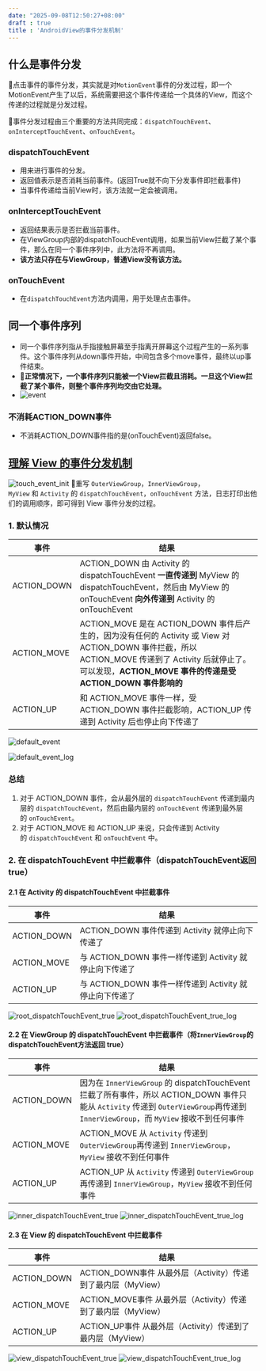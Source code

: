 ```yaml
---
date: "2025-09-08T12:50:27+08:00"
draft : true
title : 'AndroidView的事件分发机制'
---
```


## 什么是事件分发

📐点击事件的事件分发，其实就是对`MotionEvent`事件的分发过程，即一个MotionEvent产生了以后，系统需要把这个事件传递给一个具体的View，而这个传递的过程就是分发过程。

📐事件分发过程由三个重要的方法共同完成：`dispatchTouchEvent`、`onInterceptTouchEvent`、`onTouchEvent`。

### dispatchTouchEvent

* 用来进行事件的分发。
* 返回值表示是否消耗当前事件。(返回True就不向下分发事件即拦截事件)
* 当事件传递给当前View时，该方法就一定会被调用。

### onInterceptTouchEvent

* 返回结果表示是否拦截当前事件。
* 在ViewGroup内部的dispatchTouchEvent调用，如果当前View拦截了某个事件，那么在同一个事件序列中，此方法将不再调用。
* **该方法只存在与ViewGroup，普通View没有该方法。**

### onTouchEvent

* 在`dispatchTouchEvent`方法内调用，用于处理点击事件。

## 同一个事件序列

* 同一个事件序列指从手指接触屏幕至手指离开屏幕这个过程产生的一系列事件。这个事件序列从down事件开始，中间包含多个move事件，最终以up事件结束。
* **📐正常情况下，一个事件序列只能被一个View拦截且消耗。一旦这个View拦截了某个事件，则整个事件序列均交由它处理。**
* ![event](./images/event.webp)

### 不消耗ACTION_DOWN事件

* 不消耗ACTION_DOWN事件指的是(onTouchEvent)返回false。

## [理解 View 的事件分发机制](https://juejin.cn/post/7067698735874539527)

![touch_event_init](./images/touch_event_init.webp)
🎈重写 `OuterViewGroup`，`InnerViewGroup`，`MyView` 和 `Activity` 的 `dispatchTouchEvent`，`onTouchEvent` 方法，日志打印出他们的调用顺序，即可得到 View 事件分发的过程。

### 1. 默认情况

|事件|结果|
|--|--|
|ACTION_DOWN|ACTION_DOWN 由 Activity 的 dispatchTouchEvent **一直传递到** MyView 的 dispatchTouchEvent，然后由 MyView 的 onTouchEvent **向外传递到** Activity 的 onTouchEvent|
|ACTION_MOVE|ACTION_MOVE 是在 ACTION_DOWN 事件后产生的，因为没有任何的 Activity 或 View 对 ACTION_DOWN 事件拦截，所以 ACTION_MOVE 传递到了 Activity 后就停止了。可以发现，**ACTION_MOVE 事件的传递是受 ACTION_DOWN 事件影响的**|
|ACTION_UP|和 ACTION_MOVE 事件一样，受 ACTION_DOWN 事件拦截影响，ACTION_UP 传递到 Activity 后也停止向下传递了|

![default_event](./images/touch_event_1.png)

![default_event_log](./images/touch_event_1_2.png)

### 总结

1. 对于 ACTION_DOWN 事件，会从最外层的 `dispatchTouchEvent` 传递到最内层的 `dispatchTouchEvent`，然后由最内层的 `onTouchEvent` 传递到最外层的 `onTouchEvent`。
2. 对于 ACTION_MOVE 和 ACTION_UP 来说，只会传递到 Activity 的 `dispatchTouchEvent` 和 `onTouchEvent` 中。

### 2. 在 dispatchTouchEvent 中拦截事件（dispatchTouchEvent返回true）

#### 2.1 在 Activity 的 dispatchTouchEvent 中拦截事件

|事件|结果|
|--|--|
|ACTION_DOWN|ACTION_DOWN 事件传递到 Activity 就停止向下传递了|
|ACTION_MOVE|与 ACTION_DOWN 事件一样传递到 Activity 就停止向下传递了|
|ACTION_UP|与 ACTION_DOWN 事件一样传递到 Activity 就停止向下传递了|

![root_dispatchTouchEvent_true](./images/touch_event_2.png)
![root_dispatchTouchEvent_true_log](./images/touch_event_2_2.png)

#### 2.2 在 ViewGroup 的 dispatchTouchEvent 中拦截事件（将`InnerViewGroup`的dispatchTouchEvent方法返回 true）

|事件|结果|
|--|--|
|ACTION_DOWN|因为在 `InnerViewGroup` 的 dispatchTouchEvent 拦截了所有事件，所以 ACTION_DOWN 事件只能从 `Activity` 传递到 `OuterViewGroup`再传递到 `InnerViewGroup`，而 `MyView` 接收不到任何事件|
|ACTION_MOVE|ACTION_MOVE 从 `Activity` 传递到 `OuterViewGroup`再传递到 `InnerViewGroup`，`MyView` 接收不到任何事件|
|ACTION_UP|ACTION_UP 从 `Activity` 传递到 `OuterViewGroup`再传递到 `InnerViewGroup`，`MyView` 接收不到任何事件|

![inner_dispatchTouchEvent_true](./images/touch_event_3.png)
![inner_dispatchTouchEvent_true_log](./images/touch_event_3_2.png)

#### 2.3 在 View 的 dispatchTouchEvent 中拦截事件

|事件|结果|
|--|--|
|ACTION_DOWN|ACTION_DOWN事件 从最外层（Activity）传递到了最内层（MyView）|
|ACTION_MOVE|ACTION_MOVE事件 从最外层（Activity）传递到了最内层（MyView）|
|ACTION_UP|ACTION_UP事件 从最外层（Activity）传递到了最内层（MyView）|

![view_dispatchTouchEvent_true](./images/touch_event_4.png)
![view_dispatchTouchEvent_true_log](./images/touch_event_4_2.png)
